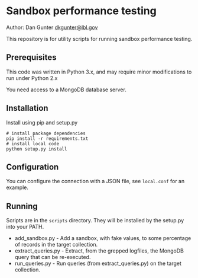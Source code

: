 # Sandbox performance testing

Author: Dan Gunter <dkgunter@lbl.gov>

This repository is for utility scripts for running sandbox performance
testing.

## Prerequisites

This code was written in Python 3.x, and may require minor modifications
to run under Python 2.x

You need access to a MongoDB database server. 

## Installation

Install using pip and setup.py

    # install package dependencies
    pip install -r requirements.txt
    # install local code
    python setup.py install
    
## Configuration

You can configure the connection with a JSON file, see `local.conf` for an example.

## Running

Scripts are in the `scripts` directory. They will be installed by the setup.py into
your PATH.

* add_sandbox.py - Add a sandbox, with fake values, to some percentage of
 records in the target collection.
* extract_queries.py - Extract, from the grepped logfiles, the MongoDB query that
can be re-executed.
* run_queries.py - Run queries (from extract_queries.py) on the target collection.


